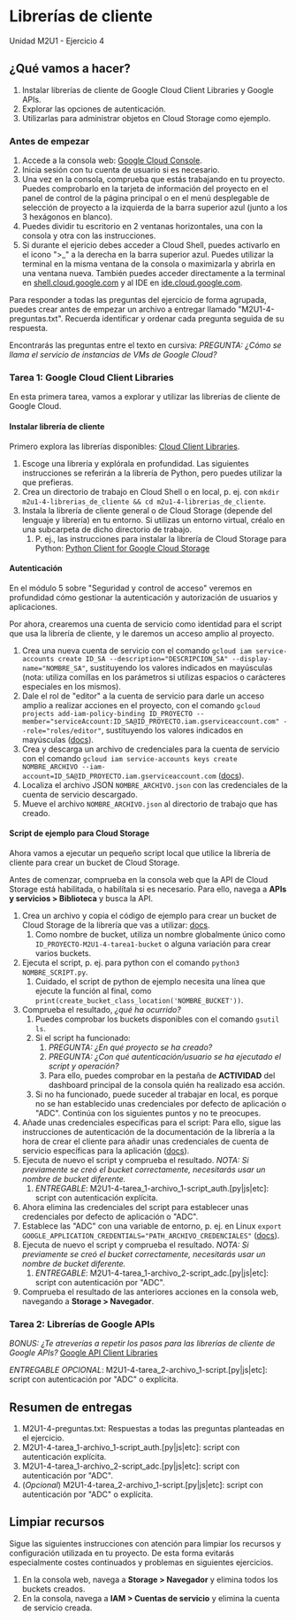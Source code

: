 # Librerías de cliente
Unidad M2U1 - Ejercicio 4

## ¿Qué vamos a hacer?
1. Instalar librerías de cliente de Google Cloud Client Libraries y Google APIs.
1. Explorar las opciones de autenticación.
1. Utilizarlas para administrar objetos en Cloud Storage como ejemplo.

### Antes de empezar
1. Accede a la consola web: [Google Cloud Console](https://console.cloud.google.com).
1. Inicia sesión con tu cuenta de usuario si es necesario.
1. Una vez en la consola, comprueba que estás trabajando en tu proyecto. Puedes comprobarlo en la tarjeta de información del proyecto en el panel de control de la página principal o en el menú desplegable de selección de proyecto a la izquierda de la barra superior azul (junto a los 3 hexágonos en blanco).
1. Puedes dividir tu escritorio en 2 ventanas horizontales, una con la consola y otra con las instrucciones.
1. Si durante el ejericio debes acceder a Cloud Shell, puedes activarlo en el icono ">_" a la derecha en la barra superior azul. Puedes utilizar la terminal en la misma ventana de la consola o maximizarla y abrirla en una ventana nueva. También puedes acceder directamente a la terminal en [shell.cloud.google.com](https://shell.cloud.google.com) y al IDE en [ide.cloud.google.com](https://ide.cloud.google.com/).

Para responder a todas las preguntas del ejercicio de forma agrupada, puedes crear antes de empezar un archivo a entregar llamado "M2U1-4-preguntas.txt". Recuerda identificar y ordenar cada pregunta seguida de su respuesta.

Encontrarás las preguntas entre el texto en cursiva: *PREGUNTA: ¿Cómo se llama el servicio de instancias de VMs de Google Cloud?*

### Tarea 1: Google Cloud Client Libraries
En esta primera tarea, vamos a explorar y utilizar las librerías de cliente de Google Cloud.

#### Instalar librería de cliente
Primero explora las librerías disponibles: [Cloud Client Libraries](https://cloud.google.com/apis/docs/cloud-client-libraries).

1. Escoge una librería y explórala en profundidad. Las siguientes instrucciones se referirán a la librería de Python, pero puedes utilizar la que prefieras.
1. Crea un directorio de trabajo en Cloud Shell o en local, p. ej. con `mkdir m2u1-4-librerias_de_cliente && cd m2u1-4-librerias_de_cliente`.
1. Instala la librería de cliente general o de Cloud Storage (depende del lenguaje y librería) en tu entorno. Si utilizas un entorno virtual, créalo en una subcarpeta de dicho directorio de trabajo.
    1. P. ej., las instrucciones para instalar la librería de Cloud Storage para Python: [Python Client for Google Cloud Storage](https://github.com/googleapis/python-storage)

#### Autenticación
En el módulo 5 sobre "Seguridad y control de acceso" veremos en profundidad cómo gestionar la autenticación y autorización de usuarios y aplicaciones.

Por ahora, crearemos una cuenta de servicio como identidad para el script que usa la librería de cliente, y le daremos un acceso amplio al proyecto.

1. Crea una nueva cuenta de servicio con el comando `gcloud iam service-accounts create ID_SA --description="DESCRIPCION_SA" --display-name="NOMBRE_SA"`, sustituyendo los valores indicados en mayúsculas (nota: utiliza comillas en los parámetros si utilizas espacios o carácteres especiales en los mismos).
1. Dale el rol de "editor" a la cuenta de servicio para darle un acceso amplio a realizar acciones en el proyecto, con el comando `gcloud projects add-iam-policy-binding ID_PROYECTO --member="serviceAccount:ID_SA@ID_PROYECTO.iam.gserviceaccount.com" --role="roles/editor"`, sustituyendo los valores indicados en mayúsculas ([docs](https://cloud.google.com/iam/docs/creating-managing-service-accounts#iam-service-accounts-create-gcloud)).
1. Crea y descarga un archivo de credenciales para la cuenta de servicio con el comando `gcloud iam service-accounts keys create NOMBRE_ARCHIVO --iam-account=ID_SA@ID_PROYECTO.iam.gserviceaccount.com` ([docs](https://cloud.google.com/iam/docs/creating-managing-service-account-keys)).
1. Localiza el archivo JSON `NOMBRE_ARCHIVO.json` con las credenciales de la cuenta de servicio descargado.
1. Mueve el archivo `NOMBRE_ARCHIVO.json` al directorio de trabajo que has creado.

#### Script de ejemplo para Cloud Storage
Ahora vamos a ejecutar un pequeño script local que utilice la librería de cliente para crear un bucket de Cloud Storage.

Antes de comenzar, comprueba en la consola web que la API de Cloud Storage está habilitada, o habilítala si es necesario. Para ello, navega a **APIs y servicios > Biblioteca** y busca la API.

1. Crea un archivo y copia el código de ejemplo para crear un bucket de Cloud Storage de la librería que vas a utilizar: [docs](https://cloud.google.com/storage/docs/creating-buckets#storage-create-bucket-code_samples).
    1. Como nombre de bucket, utiliza un nombre globalmente único como `ID_PROYECTO-M2U1-4-tarea1-bucket` o alguna variación para crear varios buckets.
1. Ejecuta el script, p. ej. para python con el comando `python3 NOMBRE_SCRIPT.py`.
    1. Cuidado, el script de python de ejemplo necesita una línea que ejecute la función al final, como `print(create_bucket_class_location('NOMBRE_BUCKET'))`.
1. Comprueba el resultado, *¿qué ha ocurrido?*
    1. Puedes comprobar los buckets disponibles con el comando `gsutil ls`.
    1. Si el script ha funcionado:
        1. *PREGUNTA: ¿En qué proyecto se ha creado?*
        1. *PREGUNTA: ¿Con qué autenticación/usuario se ha ejecutado el script y operación?*
        1. Para ello, puedes comprobar en la pestaña de **ACTIVIDAD** del dashboard principal de la consola quién ha realizado esa acción.
    1. Si no ha funcionado, puede suceder al trabajar en local, es porque no se han establecido unas credenciales por defecto de aplicación o "ADC". Continúa con los siguientes puntos y no te preocupes.
1. Añade unas credenciales específicas para el script: Para ello, sigue las instrucciones de autenticación de la documentación de la librería a la hora de crear el cliente para añadir unas credenciales de cuenta de servicio específicas para la aplicación ([docs](https://cloud.google.com/docs/authentication/production#passing_code)).
1. Ejecuta de nuevo el script y comprueba el resultado. *NOTA: Si previamente se creó el bucket correctamente, necesitarás usar un nombre de bucket diferente.*
    1. *ENTREGABLE*: M2U1-4-tarea_1-archivo_1-script_auth.[py|js|etc]: script con autenticación explícita.
1. Ahora elimina las credenciales del script para establecer unas credenciales por defecto de aplicación o "ADC".
1. Establece las "ADC" con una variable de entorno, p. ej. en Linux `export GOOGLE_APPLICATION_CREDENTIALS="PATH_ARCHIVO_CREDENCIALES"` ([docs](https://cloud.google.com/docs/authentication/production#passing_variable)).
1. Ejecuta de nuevo el script y comprueba el resultado. *NOTA: Si previamente se creó el bucket correctamente, necesitarás usar un nombre de bucket diferente.*
    1. *ENTREGABLE*: M2U1-4-tarea_1-archivo_2-script_adc.[py|js|etc]: script con autenticación por "ADC".
1. Comprueba el resultado de las anteriores acciones en la consola web, navegando a **Storage > Navegador**.

### Tarea 2: Librerías de Google APIs
*BONUS: ¿Te atreverías a repetir los pasos para las librerías de cliente de Google APIs?* [Google API Client Libraries](https://developers.google.com/api-client-library/)

*ENTREGABLE OPCIONAL*: M2U1-4-tarea_2-archivo_1-script.[py|js|etc]: script con autenticación por "ADC" o explícita.

## Resumen de entregas
1. M2U1-4-preguntas.txt: Respuestas a todas las preguntas planteadas en el ejercicio.
1. M2U1-4-tarea_1-archivo_1-script_auth.[py|js|etc]: script con autenticación explícita.
1. M2U1-4-tarea_1-archivo_2-script_adc.[py|js|etc]: script con autenticación por "ADC".
1. (*Opcional*) M2U1-4-tarea_2-archivo_1-script.[py|js|etc]: script con autenticación por "ADC" o explícita.

## Limpiar recursos
Sigue las siguientes instrucciones con atención para limpiar los recursos y configuración utilizada en tu proyecto. De esta forma evitarás especialmente costes continuados y problemas en siguientes ejercicios.

1. En la consola web, navega a **Storage > Navegador** y elimina todos los buckets creados.
1. En la consola, navega a **IAM > Cuentas de servicio** y elimina la cuenta de servicio creada.
